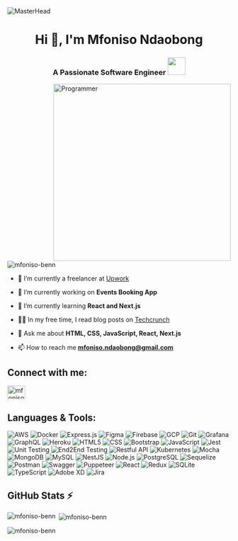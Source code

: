 <div> <img src="https://res.cloudinary.com/dixoaggbe/image/upload/v1725019281/GitHub.gif" alt="MasterHead" /> </div>

<h1 align="center">Hi 👋, I'm Mfoniso Ndaobong</h1>
<h3 align="center">A Passionate Software Engineer <img src="https://res.cloudinary.com/df0k88iqd/image/upload/v1740835900/githubimage.png" width="40" /></h3>

<p> <img src="https://res.cloudinary.com/dixoaggbe/image/upload/v1725020184/Programmerimg.gif" alt="Programmer" align="right" width="400" /> </p>

<p align="left"> <img src="https://komarev.com/ghpvc/?username=mfoniso-benn&label=Profile%20views&color=0e75b6&style=flat" alt="mfoniso-benn" /> </p>


- 💼 I’m currently a freelancer at [Upwork](https://www.upwork.com)

- 🔭 I’m currently working on **Events Booking App**

- 🌱 I’m currently learning **React and Next.js**

- 👨‍💻 In my free time, I read blog posts on [Techcrunch](https://techcrunch.com)

- 💬 Ask me about **HTML, CSS, JavaScript, React, Next.js**

- 📫 How to reach me **mfoniso.ndaobong@gmail.com**

## Connect with me:
<p align="left">
<a href="https://www.linkedin.com/in/mfoniso-ndaobong-6170a8164" target="blank"><img align="center" src="https://raw.githubusercontent.com/rahuldkjain/github-profile-readme-generator/master/src/images/icons/Social/linked-in-alt.svg" alt="mfoniso-ndaobong-6170a8164" height="30" width="40" /></a>
</p>

## Languages & Tools:
![AWS](https://img.shields.io/badge/AWS-232F3E?style=for-the-badge&logo=amazon-aws&logoColor=white)
![Docker](https://img.shields.io/badge/Docker-2496ED?style=for-the-badge&logo=docker&logoColor=white)
![Express.js](https://img.shields.io/badge/Express.js-000000?style=for-the-badge&logo=express&logoColor=white)
![Figma](https://img.shields.io/badge/Figma-F24E1E?style=for-the-badge&logo=figma&logoColor=white)
![Firebase](https://img.shields.io/badge/Firebase-FFCA28?style=for-the-badge&logo=firebase&logoColor=black)
![GCP](https://img.shields.io/badge/GCP-4285F4?style=for-the-badge&logo=google-cloud&logoColor=white)
![Git](https://img.shields.io/badge/Git-F05032?style=for-the-badge&logo=git&logoColor=white)
![Grafana](https://img.shields.io/badge/Grafana-F46800?style=for-the-badge&logo=grafana&logoColor=white)
![GraphQL](https://img.shields.io/badge/GraphQL-E10098?style=for-the-badge&logo=graphql&logoColor=white)
![Heroku](https://img.shields.io/badge/Heroku-430098?style=for-the-badge&logo=heroku&logoColor=white)
![HTML5](https://img.shields.io/badge/HTML5-E34F26?style=for-the-badge&logo=html5&logoColor=white)
![CSS](https://img.shields.io/badge/CSS3-1572B6?style=for-the-badge&logo=css3&logoColor=white)
![Bootstrap](https://img.shields.io/badge/Bootstrap-563D7C?style=for-the-badge&logo=bootstrap&logoColor=white)
![JavaScript](https://img.shields.io/badge/JavaScript-F7DF1E?style=for-the-badge&logo=javascript&logoColor=black)
![Jest](https://img.shields.io/badge/Jest-C21325?style=for-the-badge&logo=jest&logoColor=white)
![Unit Testing](https://img.shields.io/badge/Unit_Testing-6E5494?style=for-the-badge&logo=testing&logoColor=white)
![End2End Testing](https://img.shields.io/badge/End2End_Testing-17A2B8?style=for-the-badge&logo=testing&logoColor=white)
![Restful API](https://img.shields.io/badge/RESTful_API-0088CC?style=for-the-badge&logo=api&logoColor=white)
![Kubernetes](https://img.shields.io/badge/Kubernetes-326CE5?style=for-the-badge&logo=kubernetes&logoColor=white)
![Mocha](https://img.shields.io/badge/Mocha-8D6748?style=for-the-badge&logo=mocha&logoColor=white)
![MongoDB](https://img.shields.io/badge/MongoDB-47A248?style=for-the-badge&logo=mongodb&logoColor=white)
![MySQL](https://img.shields.io/badge/MySQL-4479A1?style=for-the-badge&logo=mysql&logoColor=white)
![NestJS](https://img.shields.io/badge/NestJS-E0234E?style=for-the-badge&logo=nestjs&logoColor=white)
![Node.js](https://img.shields.io/badge/Node.js-339933?style=for-the-badge&logo=nodedotjs&logoColor=white)
![PostgreSQL](https://img.shields.io/badge/PostgreSQL-336791?style=for-the-badge&logo=postgresql&logoColor=white)
![Sequelize](https://img.shields.io/badge/Sequelize-52B0E7?style=for-the-badge&logo=sequelize&logoColor=white)
![Postman](https://img.shields.io/badge/Postman-FF6C37?style=for-the-badge&logo=postman&logoColor=white)
![Swagger](https://img.shields.io/badge/Swagger-85EA2D?style=for-the-badge&logo=swagger&logoColor=black)
![Puppeteer](https://img.shields.io/badge/Puppeteer-40B5A4?style=for-the-badge&logo=puppeteer&logoColor=white)
![React](https://img.shields.io/badge/React-61DAFB?style=for-the-badge&logo=react&logoColor=black)
![Redux](https://img.shields.io/badge/Redux-764ABC?style=for-the-badge&logo=redux&logoColor=white)
![SQLite](https://img.shields.io/badge/SQLite-003B57?style=for-the-badge&logo=sqlite&logoColor=white)
![TypeScript](https://img.shields.io/badge/TypeScript-007ACC?style=for-the-badge&logo=typescript&logoColor=white)
![Adobe XD](https://img.shields.io/badge/Adobe%20XD-FF61F6?style=for-the-badge&logo=adobe-xd&logoColor=white)
![Jira](https://img.shields.io/badge/Jira-0052CC?style=for-the-badge&logo=jira&logoColor=white)

## GitHub Stats ⚡

<p><img align="left" src="https://github-readme-stats.vercel.app/api/top-langs?username=mfoniso-benn&show_icons=true&locale=en&layout=compact&bg_color=1b2430&text_color=32CD32" alt="mfoniso-benn" /></p>

<p>&nbsp;<img align="center" src="https://github-readme-stats.vercel.app/api?username=mfoniso-benn&show_icons=true&locale=en&bg_color=1b2430&text_color=32CD32" alt="mfoniso-benn" /></p>

<p><img align="center" src="https://github-readme-streak-stats.herokuapp.com/?user=mfoniso-benn&background=1b2430&ring=70A5FD&fire=BF91F3&currStreakLabel=38BDAE&sideLabels=32CD32&dates=70A5FD&currStreakNum=BF91F3&sideNums=38BDAE" alt="mfoniso-benn" /></p>
